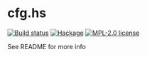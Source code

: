 # cfg.hs

[![Build status](https://img.shields.io/travis/strake/cfg.hs.svg?logo=travis)](https://travis-ci.org/strake/cfg.hs)
[![Hackage](https://img.shields.io/hackage/v/cfg.hs.svg?logo=haskell)](https://hackage.haskell.org/package/cfg.hs)
[![MPL-2.0 license](https://img.shields.io/badge/license-MPL--2.0-blue.svg)](LICENSE)

See README for more info
